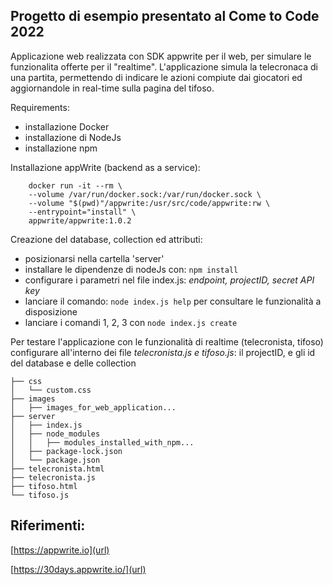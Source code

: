 ## Progetto di esempio presentato al Come to Code 2022
Applicazione web realizzata con SDK appwrite per il web, per simulare le funzionalita offerte per il "realtime". L'applicazione simula la telecronaca di una partita, permettendo di indicare le azioni compiute dai giocatori ed aggiornandole in real-time sulla pagina del tifoso.

Requirements:
- 	 installazione Docker
- 	 installazione di NodeJs
- 	 installazione npm

Installazione appWrite (backend as a service):
```
    docker run -it --rm \
    --volume /var/run/docker.sock:/var/run/docker.sock \
    --volume "$(pwd)"/appwrite:/usr/src/code/appwrite:rw \
    --entrypoint="install" \
    appwrite/appwrite:1.0.2
```

Creazione del database, collection ed attributi:
- posizionarsi nella cartella 'server' 
- installare le dipendenze di nodeJs con: `npm install`
- configurare i parametri nel file index.js: *endpoint, projectID, secret API key*
- lanciare il comando: `node index.js help` per consultare le funzionalità a disposizione
- lanciare i comandi 1, 2, 3 con `node index.js create`

Per testare l'applicazione con le funzionalità di realtime (telecronista, tifoso) configurare all'interno dei file *telecronista.js e tifoso.js*: il projectID, e gli id del database e delle collection
 
```
├── css
│   └── custom.css
├── images
│   ├── images_for_web_application...
├── server
│   ├── index.js
│   ├── node_modules
│   │   ├── modules_installed_with_npm...
│   ├── package-lock.json
│   └── package.json
├── telecronista.html
├── telecronista.js
├── tifoso.html
└── tifoso.js
```

## Riferimenti:
[https://appwrite.io](url)

[https://30days.appwrite.io/](url)